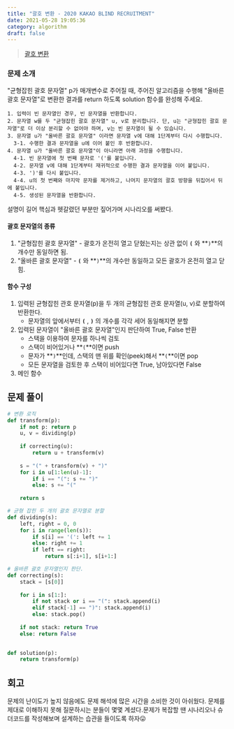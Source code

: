 ```yaml
---
title: "괄호 변환 - 2020 KAKAO BLIND RECRUITMENT"
date: 2021-05-28 19:05:36
category: algorithm
draft: false
---
```


>[괄호 변환](https://programmers.co.kr/learn/courses/30/lessons/60058)

### 문제 소개
"균형잡힌 괄호 문자열" p가 매개변수로 주어질 때, 주어진 알고리즘을 수행해 "올바른 괄호 문자열"로 변환한 결과를 return 하도록 solution 함수를 완성해 주세요.

```
1. 입력이 빈 문자열인 경우, 빈 문자열을 반환합니다. 
2. 문자열 w를 두 "균형잡힌 괄호 문자열" u, v로 분리합니다. 단, u는 "균형잡힌 괄호 문자열"로 더 이상 분리할 수 없어야 하며, v는 빈 문자열이 될 수 있습니다. 
3. 문자열 u가 "올바른 괄호 문자열" 이라면 문자열 v에 대해 1단계부터 다시 수행합니다. 
  3-1. 수행한 결과 문자열을 u에 이어 붙인 후 반환합니다. 
4. 문자열 u가 "올바른 괄호 문자열"이 아니라면 아래 과정을 수행합니다. 
  4-1. 빈 문자열에 첫 번째 문자로 '('를 붙입니다. 
  4-2. 문자열 v에 대해 1단계부터 재귀적으로 수행한 결과 문자열을 이어 붙입니다. 
  4-3. ')'를 다시 붙입니다. 
  4-4. u의 첫 번째와 마지막 문자를 제거하고, 나머지 문자열의 괄호 방향을 뒤집어서 뒤에 붙입니다. 
  4-5. 생성된 문자열을 반환합니다.
```

설명이 길어 핵심과 헷갈렸던 부분만 짚어가며 시나리오를 써봤다.

#### 괄호 문자열의 종류
1. "균형잡힌 괄호 문자열" - 괄호가 온전히 열고 닫혔는지는 상관 없이 **`(`** 와 **`)`**의 개수만 동일하면 됨.
2. "올바른 괄호 문자열" - **`(`** 와 **`)`**의 개수만 동일하고 모든 괄호가 온전히 열고 닫힘.


#### 함수 구성
1. 입력된 균형잡힌 관호 문자열(p)을 두 개의 균형잡힌 관호 문자열(u, v)로 분할하여 반환한다.
    - 문자열의 앞에서부터 **`(`** , **`)`** 의 개수를 각각 세어 동일해지면 분할
2. 입력된 문자열이 "올바른 괄호 문자열"인지 판단하여 True, False 반환
    - 스택을 이용하여 문자를 하나씩 검토
    - 스택이 비어있거나 **`(`**이면 push
    - 문자가 **`)`**인데, 스택의 맨 위를 확인(peek)해서 **`(`**이면 pop
    - 모든 문자열을 검토한 후 스택이 비어있다면 True, 남아있다면 False
3. 메인 함수



## 문제 풀이
```python
# 변환 로직
def transform(p):
    if not p: return p
    u, v = dividing(p)
    
    if correcting(u):         
        return u + transform(v)
    
    s = "(" + transform(v) + ")"
    for i in u[1:len(u)-1]:
        if i == "(": s += ")"
        else: s += "("
         
    return s

# 균형 잡힌 두 개의 괄호 문자열로 분할
def dividing(s):
    left, right = 0, 0
    for i in range(len(s)):
        if s[i] == '(': left += 1
        else: right += 1
        if left == right:
            return s[:i+1], s[i+1:]

# 올바른 괄호 문자열인지 판단.
def correcting(s):
    stack = [s[0]]
    
    for i in s[1:]:
        if not stack or i == "(": stack.append(i)
        elif stack[-1] == ")": stack.append(i)
        else: stack.pop()
            
    if not stack: return True
    else: return False
    

def solution(p):
    return transform(p)
```

## 회고
문제의 난이도가 높지 않음에도 문제 해석에 많은 시간을 소비한 것이 아쉬웠다. 문제를 제대로 이해하지 못해 질문하시는 분들이 몇몇 계셨다.문제가 복잡할 땐 시나리오나 슈더코드를 작성해보며 설계하는 습관을 들이도록 하자😛